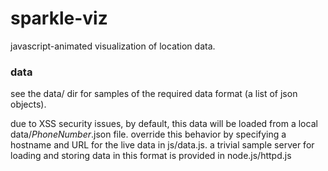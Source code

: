 sparkle-viz
===========

javascript-animated visualization of location data.


### data

see the data/ dir for samples of the required data format 
(a list of json objects).

due to XSS security issues, by default, this data will be loaded from 
a local data/_PhoneNumber_.json file.  override this behavior by specifying a hostname
and URL for the live data in js/data.js.   a trivial sample server for loading and storing 
data in this format is provided in node.js/httpd.js
